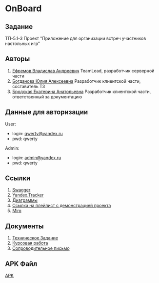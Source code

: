 # OnBoard

## Задание
ТП-5.1-3
Проект "Приложение для организации встреч участников настольных игр"

## Авторы
1. [Ефремов Владислав Андреевич](https://github.com/TeaProphet) TeamLead, разработчик серверной части
2. [Богданова Юлия Алексеевна](https://github.com/CezzarJ3) Разработчик клиентской части, составитель ТЗ
3. [Бродская Екатерина Анатольевна](https://github.com/katreenbe) Разработчик клиентской части, ответственный за документацию
## Данные для авторизации
User:
- login: qwerty@yandex.ru
- pwd: qwerty

Admin:
- login: admin@yandex.ru
- pwd: qwerty
## Ссылки
1. [Swagger](http://193.233.49.112/swagger/)
2. [Yandex.Tracker](https://docs.google.com/document/d/1esMn-L8x2q1sNRL3jg6hi2o9e-7awD45wHRp4baL2wE/edit?usp=sharing)
3. [Диаграммы](https://github.com/TeaProphet/TP-5.1-3/tree/main/documentation/diagrams)
4. [Ссылка на плейлист с демонстрацией проекта](https://www.youtube.com/playlist?list=PLka0efd6w9CNZdq4RukppIPUKa0SOyKSR)
5. [Miro](https://miro.com/app/board/uXjVPiN6orU=/?share_link_id=691673774508)
## Документы
1. [Техническое Задание](https://github.com/TeaProphet/TP-5.1-3/blob/main/documentation/%D0%A2%D0%B5%D1%85%D0%BD%D0%B8%D1%87%D0%B5%D1%81%D0%BA%D0%BE%D0%B5%20%D0%B7%D0%B0%D0%B4%D0%B0%D0%BD%D0%B8%D0%B5%20%D0%A2%D0%9F-5.1-3.pdf)
2. [Курсовая работа](https://github.com/TeaProphet/TP-5.1-3/blob/main/documentation/%D0%9A%D1%83%D1%80%D1%81%D0%BE%D0%B2%D0%B0%D1%8F%20%D1%80%D0%B0%D0%B1%D0%BE%D1%82%D0%B0.pdf)
3. [Сопроводительное письмо](https://github.com/dany0k/TP-5.2-2/blob/main/docs/%D0%A1%D0%BE%D0%BF%D1%80%D0%BE%D0%B2%D0%BE%D0%B4%D0%B8%D1%82%D0%B5%D0%BB%D1%8C%D0%BD%D0%BE%D0%B5%20%D0%BF%D0%B8%D1%81%D1%8C%D0%BC%D0%BE.pdf)
## APK Файл
[APK](https://github.com/TeaProphet/TP-5.1-3/blob/develop/app-release.apk)
